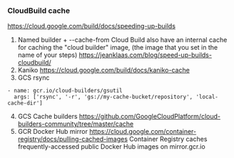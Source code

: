 ### CloudBuild cache
https://cloud.google.com/build/docs/speeding-up-builds
1. Named builder + --cache-from
Cloud Build also have an internal cache for caching the "cloud builder" image, (the image that you set in the name of your steps)
https://jeanklaas.com/blog/speed-up-builds-cloudbuild/
2. Kaniko
https://cloud.google.com/build/docs/kaniko-cache
5. GCS rsync
```
- name: gcr.io/cloud-builders/gsutil
  args: ['rsync', '-r', 'gs://my-cache-bucket/repository', 'local-cache-dir']
```
4. GCS Cache builders
https://github.com/GoogleCloudPlatform/cloud-builders-community/tree/master/cache
5. GCR Docker Hub mirror
https://cloud.google.com/container-registry/docs/pulling-cached-images
Container Registry caches frequently-accessed public Docker Hub images on mirror.gcr.io
